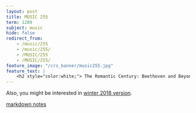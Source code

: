 ```yaml
---
layout: post
title: MUSIC 255
term: 1209
subject: music
hide: false
redirect_from:
    - /music/255
    - /music/255/
    - /MUSIC/255
    - /MUSIC/255/
feature_image: "/crs_banner/music255.jpg"
feature_text: |
    <h2 style="color:white;"> The Romantic Century: Beethoven and Beyond </h2>
---
```


Also, you might be interested in [winter 2018 version](/18-01/MUSIC255/).

 [markdown notes](/md/1209/music255/)
